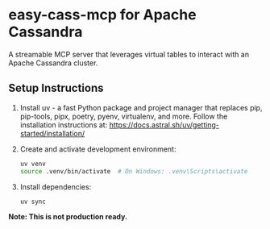 # easy-cass-mcp for Apache Cassandra

A streamable MCP server that leverages virtual tables to interact with an Apache Cassandra cluster.

## Setup Instructions

1. Install uv - a fast Python package and project manager that replaces pip, pip-tools, pipx, poetry, pyenv, virtualenv, and more. Follow the installation instructions at: https://docs.astral.sh/uv/getting-started/installation/

2. Create and activate development environment:
   ```bash
   uv venv
   source .venv/bin/activate  # On Windows: .venv\Scripts\activate
   ```

3. Install dependencies:
   ```bash
   uv sync
   ```

**Note: This is not production ready.**

